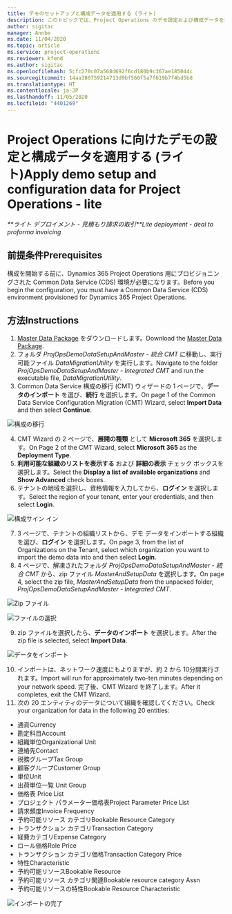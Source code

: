 ```yaml
---
title: デモのセットアップと構成データを適用する (ライト)
description: このトピックでは、Project Operations のデモ設定および構成データを適用する方法に関する情報を提供します。
author: sigitac
manager: Annbe
ms.date: 11/04/2020
ms.topic: article
ms.service: project-operations
ms.reviewer: kfend
ms.author: sigitac
ms.openlocfilehash: 5cfc270c07a568d692f6cd180b9c367ae185044c
ms.sourcegitcommit: 14aa380759214713d9bf560f5a7f619b7f4bd5b8
ms.translationtype: HT
ms.contentlocale: ja-JP
ms.lasthandoff: 11/05/2020
ms.locfileid: "4401269"
---
```

# <a name="apply-demo-setup-and-configuration-data-for-project-operations---lite"></a><span data-ttu-id="09a0f-103">Project Operations に向けたデモの設定と構成データを適用する (ライト)</span><span class="sxs-lookup"><span data-stu-id="09a0f-103">Apply demo setup and configuration data for Project Operations - lite</span></span> 

<span data-ttu-id="09a0f-104">_\*\*ライト デプロイメント - 見積もり請求の取引_</span><span class="sxs-lookup"><span data-stu-id="09a0f-104">_\*\*Lite deployment - deal to proforma invoicing_</span></span>

## <a name="prerequisites"></a><span data-ttu-id="09a0f-105">前提条件</span><span class="sxs-lookup"><span data-stu-id="09a0f-105">Prerequisites</span></span>

<span data-ttu-id="09a0f-106">構成を開始する前に、Dynamics 365 Project Operations 用にプロビジョニングされた Common Data Service (CDS) 環境が必要になります。</span><span class="sxs-lookup"><span data-stu-id="09a0f-106">Before you begin the configuration, you must have a Common Data Service (CDS) environment provisioned for Dynamics 365 Project Operations.</span></span>


## <a name="instructions"></a><span data-ttu-id="09a0f-107">方法</span><span class="sxs-lookup"><span data-stu-id="09a0f-107">Instructions</span></span>

1. <span data-ttu-id="09a0f-108">[Master Data Package](https://download.microsoft.com/download/3/4/1/341bf279-a64f-4baa-af31-ce624859b518/ProjOpsSampleSetupData%20-%20CE%20only%20CMT.zip) をダウンロードします。</span><span class="sxs-lookup"><span data-stu-id="09a0f-108">Download the [Master Data Package](https://download.microsoft.com/download/3/4/1/341bf279-a64f-4baa-af31-ce624859b518/ProjOpsSampleSetupData%20-%20CE%20only%20CMT.zip).</span></span> 
2. <span data-ttu-id="09a0f-109">フォルダ *ProjOpsDemoDataSetupAndMaster - 統合 CMT* に移動し、実行可能ファイル *DataMigrationUtility* を実行します。</span><span class="sxs-lookup"><span data-stu-id="09a0f-109">Navigate to the folder *ProjOpsDemoDataSetupAndMaster - Integrated CMT* and run the executable file, *DataMigrationUtility*.</span></span>
3. <span data-ttu-id="09a0f-110">Common Data Service 構成の移行 (CMT) ウィザードの 1 ページで、**データのインポート** を選び、**続行** を選択します。</span><span class="sxs-lookup"><span data-stu-id="09a0f-110">On page 1 of the Common Data Service Configuration Migration (CMT) Wizard, select **Import Data** and then select **Continue**.</span></span>

![構成の移行](./media/1ConfigurationMigration.png)

4. <span data-ttu-id="09a0f-112">CMT Wizard の 2 ページで、**展開の種類** として **Microsoft 365** を選択します。</span><span class="sxs-lookup"><span data-stu-id="09a0f-112">On Page 2 of the CMT Wizard, select **Microsoft 365** as the **Deployment Type**.</span></span>
5. <span data-ttu-id="09a0f-113">**利用可能な組織のリストを表示する** および **詳細の表示** チェック ボックスを選択します。</span><span class="sxs-lookup"><span data-stu-id="09a0f-113">Select the **Display a list of available organizations** and **Show Advanced** check boxes.</span></span>
6. <span data-ttu-id="09a0f-114">テナントの地域を選択し、資格情報を入力してから、**ログイン** を選択します。</span><span class="sxs-lookup"><span data-stu-id="09a0f-114">Select the region of your tenant, enter your credentials, and then select **Login**.</span></span>

![構成サイン イン](./media/2ConfigurationSignin.png)

7. <span data-ttu-id="09a0f-116">3 ページで、テナントの組織リストから、デモ データをインポートする組織を選び、**ログイン** を選択します。</span><span class="sxs-lookup"><span data-stu-id="09a0f-116">On page 3, from the list of Organizations on the Tenant, select which organization you want to import the demo data into and then select **Login**.</span></span>
8. <span data-ttu-id="09a0f-117">4 ページで、解凍されたフォルダ *ProjOpsDemoDataSetupAndMaster - 統合 CMT* から、zip ファイル *MasterAndSetupData* を選択します。</span><span class="sxs-lookup"><span data-stu-id="09a0f-117">On page 4, select the zip file, *MasterAndSetupData* from the unpacked folder, *ProjOpsDemoDataSetupAndMaster - Integrated CMT*.</span></span>

![Zip ファイル](./media/3ZipFile.png)

![ファイルの選択](./media/4SelectAFile.png)

9. <span data-ttu-id="09a0f-120">zip ファイルを選択したら、**データのインポート** を選択します。</span><span class="sxs-lookup"><span data-stu-id="09a0f-120">After the zip file is selected, select **Import Data**.</span></span>

![データをインポート](./media/5ImportData.png)

10. <span data-ttu-id="09a0f-122">インポートは、ネットワーク速度にもよりますが、約 2 から 10分間実行されます。</span><span class="sxs-lookup"><span data-stu-id="09a0f-122">Import will run for approximately two-ten minutes depending on your network speed.</span></span> <span data-ttu-id="09a0f-123">完了後、CMT Wizard を終了します。</span><span class="sxs-lookup"><span data-stu-id="09a0f-123">After it completes, exit the CMT Wizard.</span></span> 
11. <span data-ttu-id="09a0f-124">次の 20 エンティティのデータについて組織を確認してください。</span><span class="sxs-lookup"><span data-stu-id="09a0f-124">Check your organization for data in the following 20 entities:</span></span>

-   <span data-ttu-id="09a0f-125">通貨</span><span class="sxs-lookup"><span data-stu-id="09a0f-125">Currency</span></span>
-   <span data-ttu-id="09a0f-126">勘定科目</span><span class="sxs-lookup"><span data-stu-id="09a0f-126">Account</span></span>
-   <span data-ttu-id="09a0f-127">組織単位</span><span class="sxs-lookup"><span data-stu-id="09a0f-127">Organizational Unit</span></span>
-   <span data-ttu-id="09a0f-128">連絡先</span><span class="sxs-lookup"><span data-stu-id="09a0f-128">Contact</span></span>
-   <span data-ttu-id="09a0f-129">税務グループ</span><span class="sxs-lookup"><span data-stu-id="09a0f-129">Tax Group</span></span>
-   <span data-ttu-id="09a0f-130">顧客グループ</span><span class="sxs-lookup"><span data-stu-id="09a0f-130">Customer Group</span></span>
-   <span data-ttu-id="09a0f-131">単位</span><span class="sxs-lookup"><span data-stu-id="09a0f-131">Unit</span></span>
-   <span data-ttu-id="09a0f-132">出荷単位一覧 </span><span class="sxs-lookup"><span data-stu-id="09a0f-132">Unit Group</span></span>
-   <span data-ttu-id="09a0f-133">価格表 </span><span class="sxs-lookup"><span data-stu-id="09a0f-133">Price List</span></span>
-   <span data-ttu-id="09a0f-134">プロジェクト パラメーター価格表</span><span class="sxs-lookup"><span data-stu-id="09a0f-134">Project Parameter Price List</span></span> 
-   <span data-ttu-id="09a0f-135">請求頻度</span><span class="sxs-lookup"><span data-stu-id="09a0f-135">Invoice Frequency</span></span>
-   <span data-ttu-id="09a0f-136">予約可能リソース カテゴリ</span><span class="sxs-lookup"><span data-stu-id="09a0f-136">Bookable Resource Category</span></span>
-   <span data-ttu-id="09a0f-137">トランザクション カテゴリ</span><span class="sxs-lookup"><span data-stu-id="09a0f-137">Transaction Category</span></span>
-   <span data-ttu-id="09a0f-138">経費カテゴリ</span><span class="sxs-lookup"><span data-stu-id="09a0f-138">Expense Category</span></span>
-   <span data-ttu-id="09a0f-139">ロール価格</span><span class="sxs-lookup"><span data-stu-id="09a0f-139">Role Price</span></span>
-   <span data-ttu-id="09a0f-140">トランザクション カテゴリ価格</span><span class="sxs-lookup"><span data-stu-id="09a0f-140">Transaction Category Price</span></span>
-   <span data-ttu-id="09a0f-141">特性</span><span class="sxs-lookup"><span data-stu-id="09a0f-141">Characteristic</span></span>
-   <span data-ttu-id="09a0f-142">予約可能リソース</span><span class="sxs-lookup"><span data-stu-id="09a0f-142">Bookable Resource</span></span>
-   <span data-ttu-id="09a0f-143">予約可能リソース カテゴリ関連</span><span class="sxs-lookup"><span data-stu-id="09a0f-143">Bookable resource category Assn</span></span>
-   <span data-ttu-id="09a0f-144">予約可能リソースの特性</span><span class="sxs-lookup"><span data-stu-id="09a0f-144">Bookable Resource Characteristic</span></span>

![インポートの完了](./media/6CompleteImport.png)
